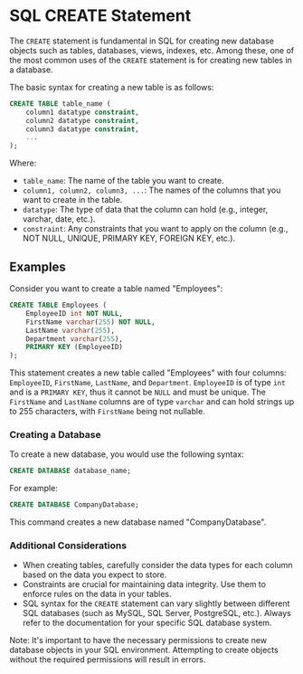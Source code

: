   # SQL CREATE Statement
  
  The `CREATE` statement is fundamental in SQL for creating new database objects such as tables, databases, views, indexes, etc. Among these, one of the most common uses of the `CREATE` statement is for creating new tables in a database.
  
  The basic syntax for creating a new table is as follows:
  
  ```sql
  CREATE TABLE table_name (
      column1 datatype constraint,
      column2 datatype constraint,
      column3 datatype constraint,
      ...
  );
  ```
  
  Where:
  
  - `table_name`: The name of the table you want to create.
  - `column1, column2, column3, ...`: The names of the columns that you want to create in the table.
  - `datatype`: The type of data that the column can hold (e.g., integer, varchar, date, etc.).
  - `constraint`: Any constraints that you want to apply on the column (e.g., NOT NULL, UNIQUE, PRIMARY KEY, FOREIGN KEY, etc.).
  
  ## Examples
  Consider you want to create a table named "Employees":
  
  ```sql
  CREATE TABLE Employees (
      EmployeeID int NOT NULL,
      FirstName varchar(255) NOT NULL,
      LastName varchar(255),
      Department varchar(255),
      PRIMARY KEY (EmployeeID)
  );
  ```
  
  This statement creates a new table called "Employees" with four columns: `EmployeeID`, `FirstName`, `LastName`, and `Department`. `EmployeeID` is of type `int` and is a `PRIMARY KEY`, thus it cannot be `NULL` and must be unique. The `FirstName` and `LastName` columns are of type `varchar` and can hold strings up to 255 characters, with `FirstName` being not nullable.
  
  ### Creating a Database
  
  To create a new database, you would use the following syntax:
  
  ```sql
  CREATE DATABASE database_name;
  ```
  
  For example:
  
  ```sql
  CREATE DATABASE CompanyDatabase;
  ```
  
  This command creates a new database named "CompanyDatabase".
  
  ### Additional Considerations
  
  - When creating tables, carefully consider the data types for each column based on the data you expect to store.
  - Constraints are crucial for maintaining data integrity. Use them to enforce rules on the data in your tables.
  - SQL syntax for the `CREATE` statement can vary slightly between different SQL databases (such as MySQL, SQL Server, PostgreSQL, etc.). Always refer to the documentation for your specific SQL database system.
  
  Note: It's important to have the necessary permissions to create new database objects in your SQL environment. Attempting to create objects without the required permissions will result in errors.
